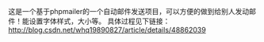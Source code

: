 这是一个基于phpmailer的一个自动邮件发送项目，可以方便的做到给别人发动邮件！能设置字体样式，大小等。
具体过程见下链接：
http://blog.csdn.net/whq19890827/article/details/48862039
